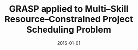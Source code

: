 ---
# Documentation: https://wowchemy.com/docs/managing-content/

title: GRASP applied to Multi–Skill Resource–Constrained Project Scheduling Problem
subtitle: ''
summary: ''
authors:
- Paweł Myszkowski
- Jędrzej J. Siemieński
tags: []
categories: []
date: '2016-01-01'
lastmod: 2022-10-07T05:04:55Z
featured: false
draft: false

# Featured image
# To use, add an image named `featured.jpg/png` to your page's folder.
# Focal points: Smart, Center, TopLeft, Top, TopRight, Left, Right, BottomLeft, Bottom, BottomRight.
image:
  caption: ''
  focal_point: ''
  preview_only: false

# Projects (optional).
#   Associate this post with one or more of your projects.
#   Simply enter your project's folder or file name without extension.
#   E.g. `projects = ["internal-project"]` references `content/project/deep-learning/index.md`.
#   Otherwise, set `projects = []`.
projects: []
publishDate: '2022-10-07T05:04:54.379096Z'
publication_types:
- '1'
abstract: ''
publication: '*Computational Collective Intelligence : 8th International Conference,
  ICCCI 2016, Halkidiki, Greece, September 28-30, 2016 : proceedings. Pt. 1*'
doi: 10.1007/978-3-319-45243-2_37
---